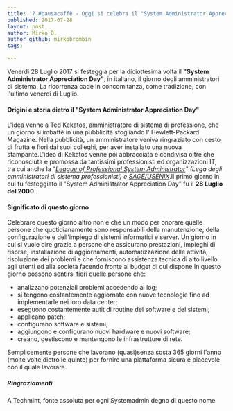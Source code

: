 ```yaml
---
title: '? #pausacaffè - Oggi si celebra il "System Administrator Appreciation Day"'
published: 2017-07-28
layout: post
author: Mirko B.
author_github: mirkobrombin
tags:

---
```

Venerdi 28 Luglio 2017 si festeggia per la diciottesima volta il <strong>"System Administrator Appreciation Day"</strong>, in italiano, il giorno degli amministratori di sistema. La ricorrenza cade in concomitanza, come tradizione,  con l'ultimo venerdi di Luglio.<h4>Origini e storia dietro il "System Administrator Appreciation Day"</h4>L'idea venne a Ted Kekatos, amministratore di sistema di professione, che un giorno si imbatté in una pubblicità sfogliando l' Hewlett-Packard Magazine. Nella pubblicità, un amministratore veniva ringraziato con cesto di frutta e fiori dai suoi colleghi, per aver installato una nuova stampante.L'idea di Kekatos venne poi abbracciata e condivisa oltre che riconosciuta e promossa da tantissimi professionisti ed organizzazioni IT, tra cui anche la <em>"<a href="https://lopsa.org">League of Professional System Administrator</a>" (Lega degli amministratori di sistema professionisti) e <a href="https://it.wikipedia.org/wiki/USENIX">SAGE/USENIX</a></em>.Il primo giorno in cui fu festeggiato il "System Administrator Appreciation Day" fu il <strong>28 Luglio del 2000</strong>.<h4>Significato di questo giorno</h4>Celebrare questo giorno altro non è che un modo per onorare quelle persone che quotidianamente sono responsabili della manutenzione, della configurazione e dell'impiego di sistemi informatici e server. Un giorno in cui si vuole dire grazie a persone che assicurano prestazioni, impieghi di risorse, installazione di aggiornamenti, automatizzazione delle attività, risoluzione dei problemi  e che forniscono assistenza tecnica di alto livello agli utenti ed alla società facendo fronte al budget di cui dispone.In questo giorno possono sentirsi fieri quelle persone che:<ul>    <li>analizzano potenziali problemi accedendo ai log;</li>    <li>si tengono costantemente aggiornate con nuove tecnologie fino ad implementarle nei loro data center;</li>    <li>eseguono costantemente autit di routine dei software e dei sistemi;</li>    <li>applicano patch;</li>    <li>configurano software e sistemi;</li>    <li>aggiungono e configurano nuovi hardware e nuovi software;</li>    <li>creano, gestiscono e mantengono le infrastrutture di rete.</li></ul>Semplicemente persone che lavorano (quasi)senza sosta 365 giorni l'anno (molte volte dietro le quinte) per fornire una piattaforma sicura e piacevole con il quale lavorare.<h5>Ringraziamenti</h5>A Techmint, fonte assoluta per ogni Systemadmin degno di questo nome.&nbsp;